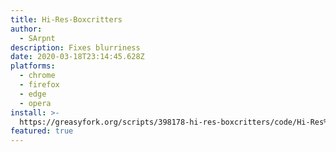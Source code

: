```yaml
---
title: Hi-Res-Boxcritters
author:
  - SArpnt
description: Fixes blurriness
date: 2020-03-18T23:14:45.628Z
platforms:
  - chrome
  - firefox
  - edge
  - opera
install: >-
  https://greasyfork.org/scripts/398178-hi-res-boxcritters/code/Hi-Res%20boxcritters.user.js
featured: true
---
```

